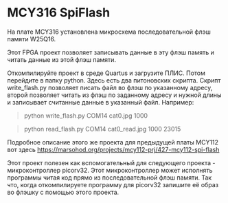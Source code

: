 # MCY316 SpiFlash
На плате MCY316 установлена микросхема последовательной флэш памяти W25Q16. 

Этот FPGA проект позволяет записывать данные в эту флэш память и читать данные из этой флэш памяти.

Откомпилируйте проект в среде Quartus и загрузите ПЛИС. Потом перейдите в папку python. Здесь есть два питоновских скрипта. Скрипт write_flash.py позволяет писать файл во флэш по указанному адресу, второй позволяет читать из флэш по заданному адресу и нужной длины и записывает считанные данные в указанный файл. Например:

>python write_flash.py COM14 cat0.jpg 1000

>python read_flash.py COM14 cat0_read.jpg 1000 23015

Подробное описание этого же проекта для предыдущей платы MCY112 вот здесь https://marsohod.org/projects/mcy112-prj/427-mcy112-spi-flash

Этот проект полезен как вспомогательный для следующего проекта - микроконтроллер picorv32. Этот микроконтроллер может исполнять программы читая код прямо из последовательной флэш памяти. Так что, когда откомпилируете программу для picorv32 запишите её образ во флэшку с помощью этого проекта.
